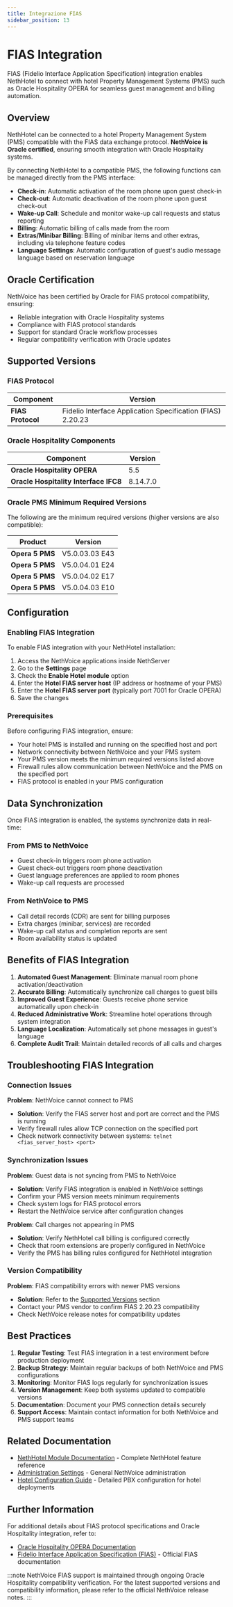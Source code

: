 ```yaml
---
title: Integrazione FIAS
sidebar_position: 13
---
```


# FIAS Integration

FIAS (Fidelio Interface Application Specification) integration enables NethHotel to connect with hotel Property Management Systems (PMS) such as Oracle Hospitality OPERA for seamless guest management and billing automation.

## Overview

NethHotel can be connected to a hotel Property Management System (PMS) compatible with the FIAS data exchange protocol. **NethVoice is Oracle certified**, ensuring smooth integration with Oracle Hospitality systems.

By connecting NethHotel to a compatible PMS, the following functions can be managed directly from the PMS interface:

- **Check-in**: Automatic activation of the room phone upon guest check-in
- **Check-out**: Automatic deactivation of the room phone upon guest check-out
- **Wake-up Call**: Schedule and monitor wake-up call requests and status reporting
- **Billing**: Automatic billing of calls made from the room
- **Extras/Minibar Billing**: Billing of minibar items and other extras, including via telephone feature codes
- **Language Settings**: Automatic configuration of guest's audio message language based on reservation language

## Oracle Certification

NethVoice has been certified by Oracle for FIAS protocol compatibility, ensuring:

- Reliable integration with Oracle Hospitality systems
- Compliance with FIAS protocol standards
- Support for standard Oracle workflow processes
- Regular compatibility verification with Oracle updates

## Supported Versions

### FIAS Protocol

| Component | Version |
|-----------|---------|
| **FIAS Protocol** | Fidelio Interface Application Specification (FIAS) 2.20.23 |

### Oracle Hospitality Components

| Component | Version |
|-----------|---------|
| **Oracle Hospitality OPERA** | 5.5 |
| **Oracle Hospitality Interface IFC8** | 8.14.7.0 |

### Oracle PMS Minimum Required Versions

The following are the minimum required versions (higher versions are also compatible):

| Product | Version |
|---------|---------|
| **Opera 5 PMS** | V5.0.03.03 E43 |
| **Opera 5 PMS** | V5.0.04.01 E24 |
| **Opera 5 PMS** | V5.0.04.02 E17 |
| **Opera 5 PMS** | V5.0.04.03 E10 |

## Configuration

### Enabling FIAS Integration

To enable FIAS integration with your NethHotel installation:

1. Access the NethVoice applications inside NethServer
2. Go to the **Settings** page
3. Check the **Enable Hotel module** option
4. Enter the **Hotel FIAS server host** (IP address or hostname of your PMS)
5. Enter the **Hotel FIAS server port** (typically port 7001 for Oracle OPERA)
6. Save the changes

### Prerequisites

Before configuring FIAS integration, ensure:

- Your hotel PMS is installed and running on the specified host and port
- Network connectivity between NethVoice and your PMS system
- Your PMS version meets the minimum required versions listed above
- Firewall rules allow communication between NethVoice and the PMS on the specified port
- FIAS protocol is enabled in your PMS configuration

## Data Synchronization

Once FIAS integration is enabled, the systems synchronize data in real-time:

### From PMS to NethVoice

- Guest check-in triggers room phone activation
- Guest check-out triggers room phone deactivation
- Guest language preferences are applied to room phones
- Wake-up call requests are processed

### From NethVoice to PMS

- Call detail records (CDR) are sent for billing purposes
- Extra charges (minibar, services) are recorded
- Wake-up call status and completion reports are sent
- Room availability status is updated

## Benefits of FIAS Integration

1. **Automated Guest Management**: Eliminate manual room phone activation/deactivation
2. **Accurate Billing**: Automatically synchronize call charges to guest bills
3. **Improved Guest Experience**: Guests receive phone service automatically upon check-in
4. **Reduced Administrative Work**: Streamline hotel operations through system integration
5. **Language Localization**: Automatically set phone messages in guest's language
6. **Complete Audit Trail**: Maintain detailed records of all calls and charges

## Troubleshooting FIAS Integration

### Connection Issues

**Problem**: NethVoice cannot connect to PMS
- **Solution**: Verify the FIAS server host and port are correct and the PMS is running
- Verify firewall rules allow TCP connection on the specified port
- Check network connectivity between systems: `telnet <fias_server_host> <port>`

### Synchronization Issues

**Problem**: Guest data is not syncing from PMS to NethVoice
- **Solution**: Verify FIAS integration is enabled in NethVoice settings
- Confirm your PMS version meets minimum requirements
- Check system logs for FIAS protocol errors
- Restart the NethVoice service after configuration changes

**Problem**: Call charges not appearing in PMS
- **Solution**: Verify NethHotel call billing is configured correctly
- Check that room extensions are properly configured in NethVoice
- Verify the PMS has billing rules configured for NethHotel integration

### Version Compatibility

**Problem**: FIAS compatibility errors with newer PMS versions
- **Solution**: Refer to the [Supported Versions](#supported-versions) section
- Contact your PMS vendor to confirm FIAS 2.20.23 compatibility
- Check NethVoice release notes for compatibility updates

## Best Practices

1. **Regular Testing**: Test FIAS integration in a test environment before production deployment
2. **Backup Strategy**: Maintain regular backups of both NethVoice and PMS configurations
3. **Monitoring**: Monitor FIAS logs regularly for synchronization issues
4. **Version Management**: Keep both systems updated to compatible versions
5. **Documentation**: Document your PMS connection details securely
6. **Support Access**: Maintain contact information for both NethVoice and PMS support teams

## Related Documentation

- [NethHotel Module Documentation](./nethhotel.md) - Complete NethHotel feature reference
- [Administration Settings](./administration.md) - General NethVoice administration
- [Hotel Configuration Guide](./nethhotel.md#how-to-configure-the-pbx) - Detailed PBX configuration for hotel deployments

## Further Information

For additional details about FIAS protocol specifications and Oracle Hospitality integration, refer to:

- [Oracle Hospitality OPERA Documentation](https://docs.oracle.com/en/industries/hospitality/opera/)
- [Fidelio Interface Application Specification (FIAS)](https://docs.oracle.com/en/industries/hospitality/opera/) - Official FIAS documentation

:::note
NethVoice FIAS support is maintained through ongoing Oracle Hospitality compatibility verification. For the latest supported versions and compatibility information, please refer to the official NethVoice release notes.
:::
